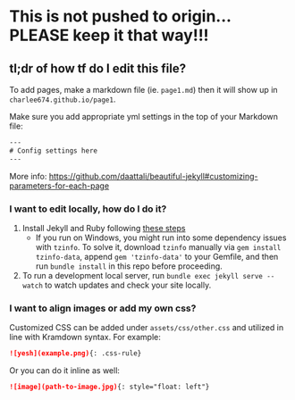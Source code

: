 # This is not pushed to origin... PLEASE keep it that way!!!

## tl;dr of how tf do I edit this file?

To add pages, make a markdown file (ie. `page1.md`) then it will show up in `charlee674.github.io/page1`.

Make sure you add appropriate yml settings in the top of your Markdown file:
```HTML
---
# Config settings here
---
```

More info: https://github.com/daattali/beautiful-jekyll#customizing-parameters-for-each-page

### I want to edit locally, how do I do it?

1. Install Jekyll and Ruby following [these steps](https://jekyllrb.com/docs/installation/)
   - If you run on Windows, you might run into some dependency issues with `tzinfo`. To solve it, download `tzinfo` manually via `gem install tzinfo-data`, append `gem 'tzinfo-data'` to your Gemfile, and then run `bundle install` in this repo before proceeding.
2. To run a development local server, run `bundle exec jekyll serve --watch` to watch updates and check your site locally. 

### I want to align images or add my own css?

Customized CSS can be added under `assets/css/other.css` and utilized in line with Kramdown syntax. For example:
```Markdown
![yesh](example.png){: .css-rule}
```

Or you can do it inline as well:
```Markdown
![image](path-to-image.jpg){: style="float: left"}
```